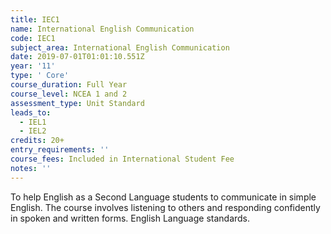 ```yaml
---
title: IEC1
name: International English Communication
code: IEC1
subject_area: International English Communication
date: 2019-07-01T01:01:10.551Z
year: '11'
type: ' Core'
course_duration: Full Year
course_level: NCEA 1 and 2
assessment_type: Unit Standard
leads_to:
  - IEL1
  - IEL2
credits: 20+
entry_requirements: ''
course_fees: Included in International Student Fee
notes: ''
---
```

To help English as a Second Language students to communicate in simple English. The course involves listening to others and responding confidently in spoken and written forms. English Language standards.
